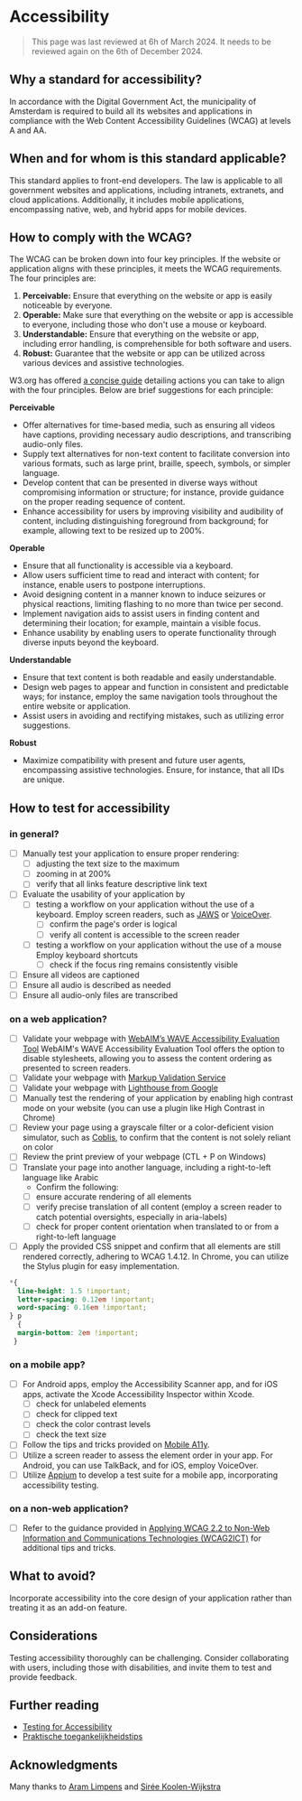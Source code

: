 # Accessibility
> This page was last reviewed at 6h of March 2024. It needs to be reviewed again on the 6th of December 2024. 
## Why a standard for accessibility?
In accordance with the Digital Government Act, the municipality of Amsterdam is required to build all its websites and applications in compliance with the Web Content Accessibility Guidelines (WCAG) at levels A and AA.
## When and for whom is this standard applicable?
This standard applies to front-end developers. The law is applicable to all government websites and applications, including intranets, extranets, and cloud applications. Additionally, it includes mobile applications, encompassing native, web, and hybrid apps for mobile devices.

## How to comply with the WCAG? 
The WCAG can be broken down into four key principles. If the website or application aligns with these principles, it meets the WCAG requirements. The four principles are:

1. **Perceivable:** Ensure that everything on the website or app is easily noticeable by everyone.
2. **Operable:** Make sure that everything on the website or app is accessible to everyone, including those who don't use a mouse or keyboard.
3. **Understandable:** Ensure that everything on the website or app, including error handling, is comprehensible for both software and users.
4. **Robust:** Guarantee that the website or app can be utilized across various devices and assistive technologies.

W3.org has offered [a concise guide](https://www.w3.org/WAI/WCAG22/quickref/?versions=2.0) detailing actions you can take to align with the four principles. Below are brief suggestions for each principle:

**Perceivable**
- Offer alternatives for time-based media, such as ensuring all videos have captions, providing necessary audio descriptions, and transcribing audio-only files.
- Supply text alternatives for non-text content to facilitate conversion into various formats, such as large print, braille, speech, symbols, or simpler language.
- Develop content that can be presented in diverse ways without compromising information or structure; for instance, provide guidance on the proper reading sequence of content.    
- Enhance accessibility for users by improving visibility and audibility of content, including distinguishing foreground from background; for example, allowing text to be resized up to 200%.

**Operable**
- Ensure that all functionality is accessible via a keyboard. 
- Allow users sufficient time to read and interact with content; for instance, enable users to postpone interruptions.
- Avoid designing content in a manner known to induce seizures or physical reactions, limiting flashing to no more than twice per second.
- Implement navigation aids to assist users in finding content and determining their location; for example, maintain a visible focus.
- Enhance usability by enabling users to operate functionality through diverse inputs beyond the keyboard.

**Understandable**
- Ensure that text content is both readable and easily understandable. 
- Design web pages to appear and function in consistent and predictable ways; for instance, employ the same navigation tools throughout the entire website or application. 
- Assist users in avoiding and rectifying mistakes, such as utilizing error suggestions.


**Robust**
- Maximize compatibility with present and future user agents, encompassing assistive technologies. Ensure, for instance, that all IDs are unique.

## How to test for accessibility
### in general?
- [ ] Manually test your application to ensure proper rendering: 
    - [ ] adjusting the text size to the maximum
    - [ ] zooming in at 200% 
    - [ ] verify that all links feature descriptive link text
- [ ] Evaluate the usability of your application by 
  - [ ] testing a workflow on your application without the use of a keyboard. Employ screen readers, such as [JAWS](https://accessibility.psu.edu/screenreaders/jawscommands/) or [VoiceOver](https://support.apple.com/guide/voiceover-guide/welcome/web).
    - [ ] confirm the page's order is logical
    - [ ] verify all content is accessible to the screen reader
  - [ ] testing a workflow on your application without the use of a mouse  Employ keyboard shortcuts  
    - [ ] check if the focus ring remains consistently visible
- [ ] Ensure all videos are captioned
- [ ] Ensure all audio is described as needed
- [ ] Ensure all audio-only files are transcribed

### on a web application?
- [ ] Validate your webpage with [WebAIM’s WAVE Accessibility Evaluation Tool](https://wave.webaim.org/standalone) WebAIM's WAVE Accessibility Evaluation Tool offers the option to disable stylesheets, allowing you to assess the content ordering as presented to screen readers.
- [ ] Validate your webpage with [Markup Validation Service](https://validator.w3.org/) 
- [ ] Validate your webpage with [Lighthouse from Google](https://developer.chrome.com/docs/lighthouse/overview) 
- [ ] Manually test the rendering of your application by enabling high contrast mode on your website (you can use a plugin like High Contrast in Chrome) 
- [ ] Review your page using a grayscale filter or a color-deficient vision simulator, such as [Coblis](https://www.color-blindness.com/coblis-color-blindness-simulator/), to confirm that the content is not solely reliant on color
- [ ] Review the print preview of your webpage (CTL + P on Windows)
- [ ] Translate your page into another language, including a right-to-left language like Arabic 
  - Confirm the following: 
  - [ ] ensure accurate rendering of all elements
  - [ ] verify precise translation of all content (employ a screen reader to catch potential oversights, especially in aria-labels)
  - [ ] check for proper content orientation when translated to or from a right-to-left language
-[ ] Apply the provided CSS snippet and confirm that all elements are still rendered correctly, adhering to WCAG 1.4.12. In Chrome, you can utilize the Stylus plugin for easy implementation. 
```css 
*{
  line-height: 1.5 !important;
  letter-spacing: 0.12em !important;
  word-spacing: 0.16em !important;
} p 
  {
  margin-bottom: 2em !important;
 }
```
### on a mobile app?
- [ ] For Android apps, employ the Accessibility Scanner app, and for iOS apps, activate the Xcode Accessibility Inspector within Xcode. 
  - [ ] check for unlabeled elements
  - [ ] check for clipped text
  - [ ] check the color contrast levels
  - [ ] check the text size
- [ ] Follow the tips and tricks provided on [Mobile A11y](https://mobilea11y.com/). 
- [ ] Utilize a screen reader to assess the element order in your app. For Android, you can use TalkBack, and for iOS, employ VoiceOver. 
- [ ] Utilize [Appium](http://appium.io/docs/en/latest/) to develop a test suite for a mobile app, incorporating accessibility testing.

### on a non-web application?
- [ ] Refer to the guidance provided in [Applying WCAG 2.2 to Non-Web Information and Communications Technologies (WCAG2ICT)](https://www.w3.org/TR/wcag2ict-22/#introduction) for additional tips and tricks.

## What to avoid?
Incorporate accessibility into the core design of your application rather than treating it as an add-on feature.

## Considerations
Testing accessibility thoroughly can be challenging. Consider collaborating with users, including those with disabilities, and invite them to test and provide feedback. 

## Further reading
- [Testing for Accessibility](https://accessibility.psu.edu/testing/protocol/)
- [Praktische toegankelijkheidstips](https://www.digitoegankelijk.nl/aan-de-slag/tips)

## Acknowledgments
Many thanks to [Aram Limpens](https://github.com/alimpens) and [Sirée Koolen-Wijkstra](https://github.com/SireeKoolenWijkstra)

